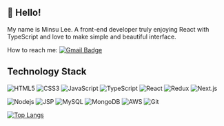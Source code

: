 ## 👋 Hello!

My name is Minsu Lee. A front-end developer truly enjoying React with TypeScript and love to make simple and beautiful interface.

How to reach me: [![Gmail Badge](https://img.shields.io/badge/-gmail-c14438?style=flat-square&logo=Gmail&logoColor=ffffff)](mailto:minsulee.dev@gmail.com)

## Technology Stack

![HTML5](https://img.shields.io/badge/-HTML5-f3f3f3?style=flat-square&logo=html5)
![CSS3](https://img.shields.io/badge/-CSS3-f3f3f3?style=flat-square&logo=css3&logoColor=blue)
![JavaScript](https://img.shields.io/badge/-JavaScript-f3f3f3?style=flat-square&logo=javascript)
![TypeScript](https://img.shields.io/badge/-TypeScript-f3f3f3?style=flat-square&logo=TypeScript)
![React](https://img.shields.io/badge/-React-f3f3f3?style=flat-square&logo=react)
![Redux](https://img.shields.io/badge/-Redux-f3f3f3?style=flat-square&logo=redux&logoColor=593D88)
![Next.js](https://img.shields.io/badge/Next.js-f3f3f3?style=flat-square&logo=next.js&logoColor=black)

![Nodejs](https://img.shields.io/badge/-Nodejs-f3f3f3?style=flat-square&logo=Node.js)
![JSP](https://img.shields.io/badge/-JSP-f3f3f3?style=flat-square&logo=java&logoColor=007396)
![MySQL](https://img.shields.io/badge/-MySQL-f3f3f3?style=flat-square&logo=mysql)
![MongoDB](https://img.shields.io/badge/-MongoDB-f3f3f3?style=flat-square&logo=mongodb)
![AWS](https://img.shields.io/badge/-Amazon%20AWS-f3f3f3?style=flat-square&logo=amazon-aws&logoColor=232f3e)
![Git](https://img.shields.io/badge/-Git-f3f3f3?style=flat-square&logo=git)

[![Top Langs](https://github-readme-stats.vercel.app/api/top-langs/?username=stellarsailor&layout=compact)](https://github.com/anuraghazra/github-readme-stats)
